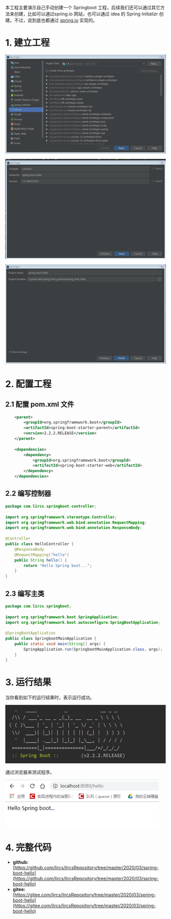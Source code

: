 本工程主要演示自己手动创建一个 Springboot 工程，后续我们还可以通过其它方法来创建，比如可以通过spring.io 网站，也可以通过 idea 的 Spring Initializr 创建。不过，说到底也都通过 [spring.io](spring.io) 实现的。

# 1. 建立工程

![image-20200224073520002](img/image-20200224073520002.png)

![image-20200224073649529](img/image-20200224073649529.png)

![image-20200224074042849](img/image-20200224074042849.png)

# 2. 配置工程

## 2.1 配置 pom.xml 文件

```xml
    <parent>
        <groupId>org.springframework.boot</groupId>
        <artifactId>spring-boot-starter-parent</artifactId>
        <version>2.2.2.RELEASE</version>
    </parent>

    <dependencies>
        <dependency>
            <groupId>org.springframework.boot</groupId>
            <artifactId>spring-boot-starter-web</artifactId>
        </dependency>
    </dependencies>
```

## 2.2 编写控制器

```java
package com.lircs.springboot.controller;

import org.springframework.stereotype.Controller;
import org.springframework.web.bind.annotation.RequestMapping;
import org.springframework.web.bind.annotation.ResponseBody;

@Controller
public class HelloController {
    @ResponseBody
    @RequestMapping("hello")
    public String hello() {
        return "Hello Spring boot...";
    }
}
```

## 2.3 编写主类

```java
package com.lircs.springboot;

import org.springframework.boot.SpringApplication;
import org.springframework.boot.autoconfigure.SpringBootApplication;

@SpringBootApplication
public class SpringbootMainApplication {
    public static void main(String[] args) {
        SpringApplication.run(SpringbootMainApplication.class, args);
    }
}
```

# 3. 运行结果

当你看到如下的运行结果时，表示运行成功。

![image-20200224075558349](img/image-20200224075558349.png)

通过浏览器来测试程序。

![image-20200224075724197](img/image-20200224075724197.png)

# 4. 完整代码

- **github:** [https://github.com/lircs/lircsRepository/tree/master/2020/03/spring-boot-hello](https://github.com/lircs/lircsRepository/tree/master/2020/03/spring-boot-hello)
- **gitee:** [https://gitee.com/lircs/lircsRepository/tree/master/2020/03/spring-boot-hello](https://gitee.com/lircs/lircsRepository/tree/master/2020/03/spring-boot-hello)
